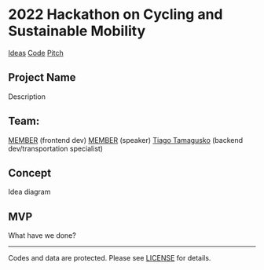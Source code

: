 # 2022 Hackathon on Cycling and Sustainable Mobility

[Ideas](https://docs.google.com/document/d/1AGzYC5rAS0SfllS8ORwxTiKIRYmaDrZF4PbdYkNN42Y/edit?usp=sharing) [Code](https://colab.research.google.com/drive/19RyyJCoU0xSTm5oLv0zuMgnqnNCiHIrO?usp=sharing) [Pitch](https://www.canva.com/design/DAE77Y7p3eE/LCDGuu8dy0jp_HrhvmNkJg/edit?utm_content=DAE77Y7p3eE&utm_campaign=designshare&utm_medium=link2&utm_source=sharebutton)

## Project Name

Description

## Team:

[MEMBER](https://github.com/MEMBER) (frontend dev)
[MEMBER](https://github.com/MEMBER) (speaker)
[Tiago Tamagusko](https://github.com/tamagusko) (backend dev/transportation specialist)

## Concept

Idea diagram

## MVP

What have we done?

---

Codes and data are protected. Please see [LICENSE](LICENSE) for details.
